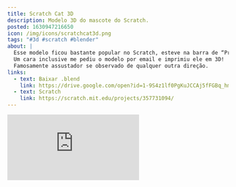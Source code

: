 ```yaml
---
title: Scratch Cat 3D
description: Modelo 3D do mascote do Scratch.
posted: 1630947216650
icon: /img/icons/scratchcat3d.png
tags: "#3d #scratch #blender"
about: |
  Esse modelo ficou bastante popular no Scratch, esteve na barra de “Projetos que a comunidade gosta” por acho que uma semana inteira, foi bem louco.
  Um cara inclusive me pediu o modelo por email e imprimiu ele em 3D!
  Famosamente assustador se observado de qualquer outra direção.
links:
  - text: Baixar .blend
    link: https://drive.google.com/open?id=1-9S4z1lf0PgKuJCCAj5fFGBq_hmNeAGD
  - text: Scratch
    link: https://scratch.mit.edu/projects/357731094/
---
```


<iframe title="Scratch Cat" frameborder="0" allowfullscreen mozallowfullscreen="true" webkitallowfullscreen="true" allow="fullscreen; autoplay; vr" xr-spatial-tracking execution-while-out-of-viewport execution-while-not-rendered web-share src="https://sketchfab.com/models/9b6cb8f674b44aa7ac6f5f6a58d647bf/embed?ui_theme=dark"></iframe>
